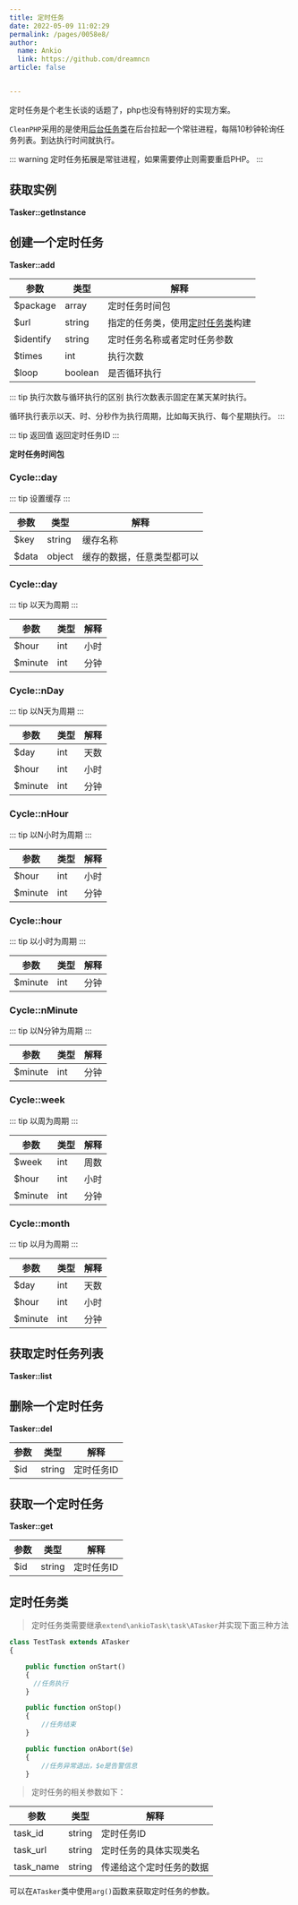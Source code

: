 ```yaml
---
title: 定时任务
date: 2022-05-09 11:02:29
permalink: /pages/0058e8/
author: 
  name: Ankio
  link: https://github.com/dreamncn
article: false


---
```


定时任务是个老生长谈的话题了，php也没有特别好的实现方案。

`CleanPHP`采用的是使用[后台任务类](../08.常用工具类/05.后台任务类.md)在后台拉起一个常驻进程，每隔10秒钟轮询任务列表。到达执行时间就执行。

::: warning
定时任务拓展是常驻进程，如果需要停止则需要重启PHP。
:::

## 获取实例

**Tasker::getInstance**

## 创建一个定时任务
**Tasker::add**


| 参数 | 类型   | 解释     |
| ---- | ------ | -------- |
| $package  | array | 定时任务时间包 |
| $url  | string | 指定的任务类，使用[定时任务类](#定时任务类)构建 |
| $identify  | string |定时任务名称或者定时任务参数 |
| $times  | int | 执行次数 |
| $loop  | boolean | 是否循环执行 |


::: tip 执行次数与循环执行的区别
执行次数表示固定在某天某时执行。

循环执行表示以天、时、分秒作为执行周期，比如每天执行、每个星期执行。
:::

::: tip 返回值
返回定时任务ID
:::

**定时任务时间包**
### Cycle::day


::: tip 设置缓存
:::

| 参数 | 类型   | 解释     |
| ---- | ------ | -------- |
| $key  | string | 缓存名称 |
| $data  | object | 缓存的数据，任意类型都可以 |


### Cycle::day


::: tip 以天为周期
:::

| 参数 | 类型   | 解释     |
| ---- | ------ | -------- |
| $hour  | int | 小时 |
| $minute  | int | 分钟 |


### Cycle::nDay


::: tip 以N天为周期
:::

| 参数 | 类型   | 解释     |
| ---- | ------ | -------- |
| $day  | int | 天数 |
| $hour  | int | 小时 |
| $minute  | int | 分钟 |


### Cycle::nHour


::: tip 以N小时为周期
:::

| 参数 | 类型   | 解释     |
| ---- | ------ | -------- |
| $hour  | int | 小时 |
| $minute  | int | 分钟 |

### Cycle::hour

::: tip 以小时为周期
:::

| 参数 | 类型   | 解释     |
| ---- | ------ | -------- |
| $minute  | int | 分钟 |

### Cycle::nMinute


::: tip 以N分钟为周期
:::

| 参数 | 类型   | 解释     |
| ---- | ------ | -------- |
| $minute  | int | 分钟 |


### Cycle::week

::: tip 以周为周期
:::

| 参数 | 类型   | 解释     |
| ---- | ------ | -------- |
| $week  | int | 周数 |
| $hour  | int | 小时 |
| $minute  | int | 分钟 |

### Cycle::month

::: tip 以月为周期
:::

| 参数 | 类型   | 解释     |
| ---- | ------ | -------- |
| $day  | int | 天数 |
| $hour  | int | 小时 |
| $minute  | int | 分钟 |




## 获取定时任务列表

**Tasker::list**


## 删除一个定时任务

**Tasker::del**

| 参数 | 类型   | 解释     |
| ---- | ------ | -------- |
| $id  | string | 定时任务ID |

## 获取一个定时任务

**Tasker::get**

| 参数 | 类型   | 解释     |
| ---- | ------ | -------- |
| $id  | string | 定时任务ID |

## 定时任务类
> 定时任务类需要继承`extend\ankioTask\task\ATasker`并实现下面三种方法
```php
class TestTask extends ATasker
{

    public function onStart()
    {
      //任务执行
    }

    public function onStop()
    {
        //任务结束
    }

    public function onAbort($e)
    {
        //任务异常退出，$e是告警信息
    }

```

> 定时任务的相关参数如下：

| 参数 | 类型   | 解释     |
| ---- | ------ | -------- |
| task_id  | string | 定时任务ID |
| task_url  | string | 定时任务的具体实现类名 |
| task_name  | string | 传递给这个定时任务的数据 |

可以在`ATasker`类中使用`arg()`函数来获取定时任务的参数。

